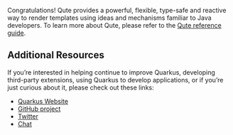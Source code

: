 Congratulations! Qute provides a powerful, flexible, type-safe and reactive way to render templates using ideas and mechanisms familiar to Java developers. To learn more about Qute, please refer to the [Qute reference guide](https://quarkus.io/guides/qute-reference).

## Additional Resources

If you’re interested in helping continue to improve Quarkus, developing third-party extensions, using Quarkus to develop applications, or if you’re just curious about it, please check out these links:

* [Quarkus Website](http://quarkus.io/)
* [GitHub project](https://github.com/quarkusio/quarkus)
* [Twitter](https://twitter.com/QuarkusIO)
* [Chat](https://quarkusio.zulipchat.com/)
